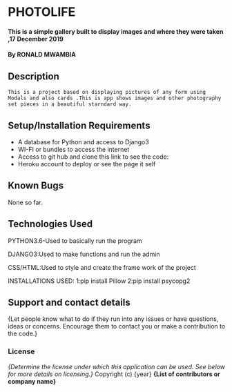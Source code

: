 # PHOTOLIFE
#### This is a simple gallery built to display images and where they were taken ,17 December 2019 
#### By **RONALD MWAMBIA**
## Description
    This is a project based on displaying pictures of any form using Modals and also cards .This is app shows images and other photography set pieces in a beautiful starndard way.
## Setup/Installation Requirements
* A database for Python and access to Django3
* WI-FI or bundles to access the internet
* Access to git hub and clone this link to see the code:
* Heroku account to deploy or see the page it self
## Known Bugs
 None so far.
## Technologies Used  
PYTHON3.6-Used to basically run the program

DJANGO3:Used to make functions and run the admin

CSS/HTML:Used to style and create the frame work of the project

INSTALLATIONS USED:
1:pip install Pillow
2:pip install psycopg2
## Support and contact details
{Let people know what to do if they run into any issues or have questions, ideas or concerns.  Encourage them to contact you or make a contribution to the code.}
### License
*{Determine the license under which this application can be used.  See below for more details on licensing.}*
Copyright (c) {year} **{List of contributors or company name}**